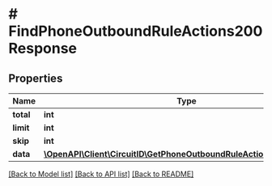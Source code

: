 # # FindPhoneOutboundRuleActions200Response

## Properties

Name | Type | Description | Notes
------------ | ------------- | ------------- | -------------
**total** | **int** |  |
**limit** | **int** |  |
**skip** | **int** |  |
**data** | [**\OpenAPI\Client\CircuitID\GetPhoneOutboundRuleAction200Response[]**](GetPhoneOutboundRuleAction200Response.md) |  |

[[Back to Model list]](../../README.md#models) [[Back to API list]](../../README.md#endpoints) [[Back to README]](../../README.md)
